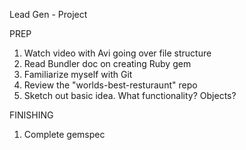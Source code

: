 Lead Gen - Project

PREP
1. Watch video with Avi going over file structure
2. Read Bundler doc on creating Ruby gem
3. Familiarize myself with Git
4. Review the "worlds-best-resturaunt" repo
5. Sketch out basic idea. What functionality? Objects?

FINISHING
1. Complete gemspec